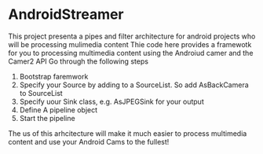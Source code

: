 # AndroidStreamer
This project presenta a pipes and filter architecture for android projects who will be processing mulimedia content
Thie code here provides a framewotk for you to processing multimedia content using the Androiud camer and the Camer2 API
Go through the following steps
1) Bootstrap faremwork
2) Specify your Source by adding to a SourceList. So add AsBackCamera to SourceList
3) Specify uour Sink class, e.g. AsJPEGSink for your output
4) Define A pipeline object
5) Start the pipeline

The us of this arhcitecture will make it much easier to process multimedia content and use your Android Cams to the fullest!
